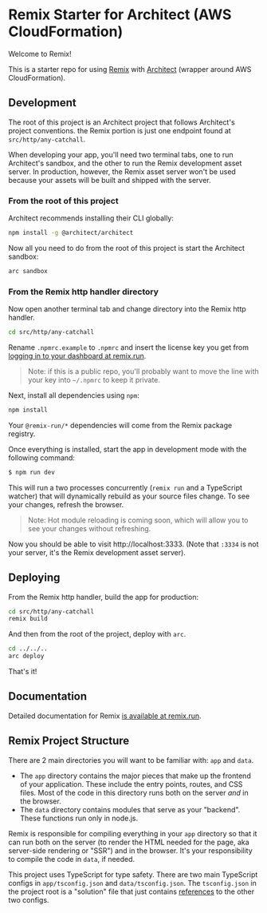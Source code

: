 # Remix Starter for Architect (AWS CloudFormation)

Welcome to Remix!

This is a starter repo for using [Remix](https://remix.run) with
[Architect](http://arc.codes) (wrapper around AWS CloudFormation).

## Development

The root of this project is an Architect project that follows Architect's project conventions. the Remix portion is just one endpoint found at `src/http/any-catchall`.

When developing your app, you'll need two terminal tabs, one to run Architect's sandbox, and the other to run the Remix development asset server. In production, however, the Remix asset server won't be used because your assets will be built and shipped with the server.

### From the root of this project

Architect recommends installing their CLI globally:

```bash
npm install -g @architect/architect
```

Now all you need to do from the root of this project is start the Architect sandbox:

```bash
arc sandbox
```

### From the Remix http handler directory

Now open another terminal tab and change directory into the Remix http handler.

```bash
cd src/http/any-catchall
```

Rename `.npmrc.example` to `.npmrc` and insert the license key you get from [logging in to your dashboard at
remix.run](https://remix.run).

> Note: if this is a public repo, you'll probably want to move the line with
> your key into `~/.npmrc` to keep it private.

Next, install all dependencies using `npm`:

```sh
npm install
```

Your `@remix-run/*` dependencies will come from the Remix package registry.

Once everything is installed, start the app in development mode with the
following command:

```sh
$ npm run dev
```

This will run a two processes concurrently (`remix run` and a TypeScript
watcher) that will dynamically rebuild as your source files change. To see
your changes, refresh the browser.

> Note: Hot module reloading is coming soon, which will allow you to see your
> changes without refreshing.

Now you should be able to visit http://localhost:3333. (Note that `:3334` is not your server, it's the Remix development asset server).

## Deploying

From the Remix http handler, build the app for production:

```bash
cd src/http/any-catchall
remix build
```

And then from the root of the project, deploy with `arc`.

```bash
cd ../../..
arc deploy
```

That's it!

## Documentation

Detailed documentation for Remix [is available at
remix.run](https://remix.run/dashboard/docs).

## Remix Project Structure

There are 2 main directories you will want to be familiar with: `app` and
`data`.

- The `app` directory contains the major pieces that make up the frontend of
  your application. These include the entry points, routes, and CSS files.
  Most of the code in this directory runs both on the server _and_ in the
  browser.
- The `data` directory contains modules that serve as your "backend".
  These functions run only in node.js.

Remix is responsible for compiling everything in your `app` directory so that it
can run both on the server (to render the HTML needed for the page, aka
server-side rendering or "SSR") and in the browser. It's your responsibility to
compile the code in `data`, if needed.

This project uses TypeScript for type safety. There are two main TypeScript
configs in `app/tsconfig.json` and `data/tsconfig.json`. The `tsconfig.json`
in the project root is a "solution" file that just contains
[references](https://www.typescriptlang.org/docs/handbook/project-references.html)
to the other two configs.
